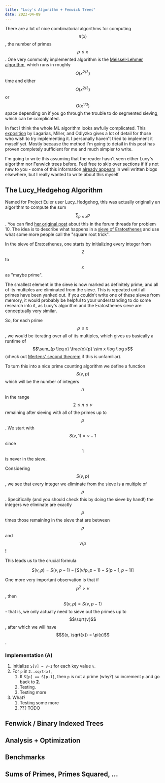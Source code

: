 ```yaml
---
title: "Lucy's Algorithm + Fenwick Trees"
date: 2023-04-09
---
```


There are a lot of nice combinatorial algorithms for computing $$\pi(x)$$, the number of primes $$p \leq x$$. One very commonly implemented algorithm is the [Meissel-Lehmer algorithm][1], which runs in roughly $$O(x^{2/3})$$ time and either $$O(x^{2/3})$$ or $$O(x^{1/3})$$ space depending on if you go through the trouble to do segmented sieving, which can be complicated.

In fact I think the whole ML algorithm looks awfully complicated. This [exposition][2] by Lagarias, Miller, and Odlyzko gives a lot of detail for those who wish to try implementing it. I personally haven't tried to implement it myself yet. Mostly because the method I'm going to detail in this post has proven completely sufficient for me and much simpler to write.

I'm going to write this assuming that the reader hasn't seen either Lucy's algorithm nor Fenwick trees before. Feel free to skip over sections if it's not new to you - some of this information [already appears][5] in well written blogs elsewhere, but I really wanted to write about this myself.

## The Lucy_Hedgehog Algorithm

Named for Project Euler user Lucy_Hedgehog, this was actually originally an algorithm to compute the sum $$\sum_{p \leq x} p$$. You can find [her original post][3] about this in the forum threads for problem 10. The idea is to describe what happens in a [sieve of Eratosthenes][4] and use what some more people call the "square root trick".

In the sieve of Eratosthenes, one starts by initializing every integer from $$2$$ to $$x$$ as "maybe prime".

The smallest element in the sieve is now marked as definitely prime, and all of its multiples are eliminated from the sieve. This is repeated until all primes have been yanked out. If you couldn't write one of these sieves from memory, it would probably be helpful to your understanding to do some research into it, as Lucy's algorithm and the Eratosthenes sieve are conceptually very similar.

So, for each prime $$p \leq x$$, we would be iterating over all of its multiples, which gives us basically a runtime of $$\sum_{p \leq x} \frac{x}{p} \sim x \log \log x$$ (check out [Mertens' second theorem][6] if this is unfamiliar).

To turn this into a nice prime counting algorithm we define a function $$S(v, p)$$ which will be the number of integers $$n$$ in the range $$2 \leq n \leq v$$ remaining after sieving with all of the primes up to $$p$$. We start with $$S(v, 1) = v-1$$ since $$1$$ is never in the sieve.

Considering $$S(v, p)$$, we see that every integer we eliminate from the sieve is a multiple of $$p$$. Specifically (and you should check this by doing the sieve by hand!) the integers we eliminate are exactly $$p$$ times those remaining in the sieve that are between $$p$$ and $$v/p$$!

This leads us to the crucial formula

$$S(v, p) = S(v, p-1) - \left[S(v/p, p-1) - S(p-1, p-1)\right]$$

One more very important observation is that if $$p^2 > v$$, then $$S(v, p) = S(v, p-1)$$ - that is, we only actually need to sieve out the primes up to $$\sqrt{v}$$, after which we will have $$S(x, \sqrt{x}) = \pi(x)$$.

### Implementation (A)
1. Initialize `S[v] = v-1` for each key value `v`.
2. For `p` in `2..sqrt(x)`,
    1. If `S[p] == S[p-1]`, then `p` is not a prime (why?) so increment `p` and go back to **2**.
    2. Testing.
    3. Testing more
3. What?
    1. Testing some more
    2. ???
TODO

## Fenwick / Binary Indexed Trees

## Analysis + Optimization

## Benchmarks

## Sums of Primes, Primes Squared, ...

[1]: https://en.wikipedia.org/wiki/Meissel%E2%80%93Lehmer_algorithm
[2]: https://www.ams.org/journals/mcom/1985-44-170/S0025-5718-1985-0777285-5/S0025-5718-1985-0777285-5.pdf
[3]: https://projecteuler.net/thread=10;page=5#111677
[4]: https://en.wikipedia.org/wiki/Sieve_of_Eratosthenes
[5]: https://codeforces.com/blog/entry/91632
[6]: https://en.wikipedia.org/wiki/Mertens%27_theorems#Mertens'_second_theorem_and_the_prime_number_theorem